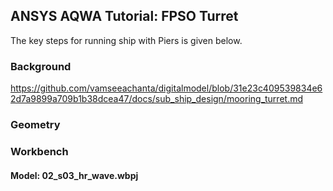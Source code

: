 ## ANSYS AQWA Tutorial: FPSO Turret

The key steps for running ship with Piers is given below.

### Background

<https://github.com/vamseeachanta/digitalmodel/blob/31e23c409539834e62d7a9899a709b1b38dcea47/docs/sub_ship_design/mooring_turret.md>

### Geometry

### Workbench

#### Model: 02_s03_hr_wave.wbpj
